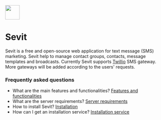 <img src="https://i.imgur.com/wcSNV8i.png" height="46">

# Sevit
Sevit is a free and open-source web application for text message (SMS) marketing. Sevit help to manage contact groups, contacts, message templates and broadcasts. Currently Sevit supports [Twillio](https://www.twilio.com/) SMS gateway. More gateways will be added according to the users' requests.

### Frequently asked questions
- What are the main features and functionalities? [Features and functionalities](https://github.com/codewaft/sevit/wiki/Features-and-functionalities)
- What are the server requirements? [Server requirements](https://github.com/codewaft/sevit/wiki/Server-requirements)
- How to install Sevit? [Installation](https://github.com/codewaft/sevit/wiki/Installation)
- How can I get an installation service? [Installation service](https://github.com/codewaft/sevit/wiki/Installation-service)
